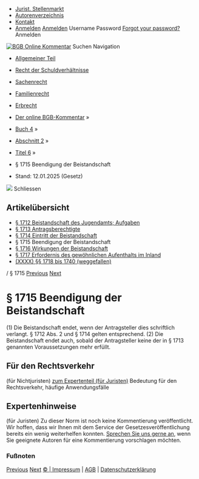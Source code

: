   * [Jurist. Stellenmarkt](https://bgb.kommentar.de/Buch-4/Abschnitt-2/Titel-6/</job-board> "Jurist. Stellenmarkt")
  * [Autorenverzeichnis](https://bgb.kommentar.de/Buch-4/Abschnitt-2/Titel-6/</Autorenverzeichnis> "Autorenverzeichnis")
  * [Kontakt](https://bgb.kommentar.de/Buch-4/Abschnitt-2/Titel-6/</Kontakt>)
  * [Anmelden](https://bgb.kommentar.de/Buch-4/Abschnitt-2/Titel-6/<#login> "show login form") [Anmelden](https://bgb.kommentar.de/Buch-4/Abschnitt-2/Titel-6/<#> "hide login form") Username Password
[Forgot your password?](https://bgb.kommentar.de/Buch-4/Abschnitt-2/Titel-6/</user/forgotpassword>) Anmelden 


[![BGB Online Kommentar](https://bgb.kommentar.de/extension/bgb/design/bgb/images/logo.png)](https://bgb.kommentar.de/Buch-4/Abschnitt-2/Titel-6/</> "BGB Online Kommentar")
Suchen
Navigation
  * [Allgemeiner Teil](https://bgb.kommentar.de/Buch-4/Abschnitt-2/Titel-6/</Buch-1>)
  * [Recht der Schuldverhältnisse](https://bgb.kommentar.de/Buch-4/Abschnitt-2/Titel-6/</Buch-2>)
  * [Sachenrecht](https://bgb.kommentar.de/Buch-4/Abschnitt-2/Titel-6/</Buch-3>)
  * [Familienrecht](https://bgb.kommentar.de/Buch-4/Abschnitt-2/Titel-6/</Buch-4>)
  * [Erbrecht](https://bgb.kommentar.de/Buch-4/Abschnitt-2/Titel-6/</Buch-5>)


  * [Der online BGB-Kommentar](https://bgb.kommentar.de/Buch-4/Abschnitt-2/Titel-6/</>) »
  * [Buch 4](https://bgb.kommentar.de/Buch-4/Abschnitt-2/Titel-6/</Buch-4>) »
  * [Abschnitt 2](https://bgb.kommentar.de/Buch-4/Abschnitt-2/Titel-6/</Buch-4/Abschnitt-2>) »
  * [Titel 6](https://bgb.kommentar.de/Buch-4/Abschnitt-2/Titel-6/</Buch-4/Abschnitt-2/Titel-6>) »
  * § 1715 Beendigung der Beistandschaft 
  * Stand: 12.01.2025 (Gesetz) 


![](https://vg01.met.vgwort.de/na/1c9909529ead4f509072c06d9081a7d5)
Schliessen 
## Artikelübersicht
  * [ § 1712 Beistandschaft des Jugendamts; Aufgaben ](https://bgb.kommentar.de/Buch-4/Abschnitt-2/Titel-6/</Buch-4/Abschnitt-2/Titel-6/Beistandschaft-des-Jugendamts-Aufgaben>)
  * [ § 1713 Antragsberechtigte ](https://bgb.kommentar.de/Buch-4/Abschnitt-2/Titel-6/</Buch-4/Abschnitt-2/Titel-6/Antragsberechtigte>)
  * [ § 1714 Eintritt der Beistandschaft ](https://bgb.kommentar.de/Buch-4/Abschnitt-2/Titel-6/</Buch-4/Abschnitt-2/Titel-6/Eintritt-der-Beistandschaft>)
  * § 1715 Beendigung der Beistandschaft 
  * [ § 1716 Wirkungen der Beistandschaft ](https://bgb.kommentar.de/Buch-4/Abschnitt-2/Titel-6/</Buch-4/Abschnitt-2/Titel-6/Wirkungen-der-Beistandschaft>)
  * [ § 1717 Erfordernis des gewöhnlichen Aufenthalts im Inland ](https://bgb.kommentar.de/Buch-4/Abschnitt-2/Titel-6/</Buch-4/Abschnitt-2/Titel-6/Erfordernis-des-gewoehnlichen-Aufenthalts-im-Inland>)
  * [ (XXXX) §§ 1718 bis 1740 (weggefallen) ](https://bgb.kommentar.de/Buch-4/Abschnitt-2/Titel-6/</Buch-4/Abschnitt-2/Titel-6/weggefallen>)


/ § 1715 
[Previous](https://bgb.kommentar.de/Buch-4/Abschnitt-2/Titel-6/</Buch-4/Abschnitt-2/Titel-6/Eintritt-der-Beistandschaft> "§ 1714 Eintritt der Beistandschaft") [Next](https://bgb.kommentar.de/Buch-4/Abschnitt-2/Titel-6/</Buch-4/Abschnitt-2/Titel-6/Wirkungen-der-Beistandschaft> "§ 1716 Wirkungen der Beistandschaft")
# § 1715 Beendigung der Beistandschaft
(1) Die Beistandschaft endet, wenn der Antragsteller dies schriftlich verlangt. § 1712 Abs. 2 und § 1714 gelten entsprechend.
(2) Die Beistandschaft endet auch, sobald der Antragsteller keine der in § 1713 genannten Voraussetzungen mehr erfüllt.
## Für den Rechtsverkehr 
(für Nichtjuristen)
[zum Expertenteil (für Juristen)](https://bgb.kommentar.de/Buch-4/Abschnitt-2/Titel-6/<#expertenhinweise>)
Bedeutung für den Rechtsverkehr, häufige Anwendungsfälle
## Expertenhinweise
(für Juristen)
Zu dieser Norm ist noch keine Kommentierung veröffentlicht. Wir hoffen, dass wir Ihnen mit dem Service der Gesetzesveröffentlichung bereits ein wenig weiterhelfen konnten. [Sprechen Sie uns gerne an](https://bgb.kommentar.de/Buch-4/Abschnitt-2/Titel-6/</Kontakt>), wenn Sie geeignete Autoren für eine Kommentierung vorschlagen möchten. 
### Fußnoten
[Previous](https://bgb.kommentar.de/Buch-4/Abschnitt-2/Titel-6/</Buch-4/Abschnitt-2/Titel-6/Eintritt-der-Beistandschaft> "§ 1714 Eintritt der Beistandschaft") [Next](https://bgb.kommentar.de/Buch-4/Abschnitt-2/Titel-6/</Buch-4/Abschnitt-2/Titel-6/Wirkungen-der-Beistandschaft> "§ 1716 Wirkungen der Beistandschaft")
[© | Impressum](https://bgb.kommentar.de/Buch-4/Abschnitt-2/Titel-6/</Kontakt>) | [AGB](https://bgb.kommentar.de/Buch-4/Abschnitt-2/Titel-6/</AGB>) | [Datenschutzerklärung](https://bgb.kommentar.de/Buch-4/Abschnitt-2/Titel-6/</Datenschutzerklaerung-fuer-Leser>)

